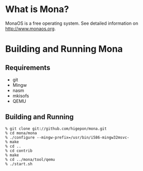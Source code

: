 # What is Mona?
MonaOS is a free operating system.
See detailed information on http://www.monaos.org.

# Building and Running Mona
## Requirements
- git
- Mingw
- nasm
- mkisofs
- QEMU

## Building and Running
    % git clone git://github.com/higepon/mona.git
    % cd mona/mona
    % ./configure --mingw-prefix=/usr/bin/i586-mingw32msvc-
    % make
    % cd ..
    % cd contrib
    % make
    % cd ../mona/tool/qemu
    % ./start.sh

